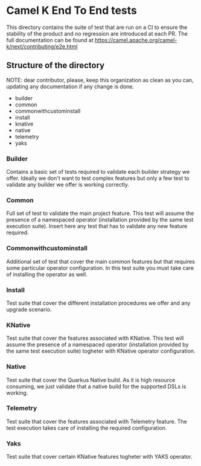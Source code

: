 # Camel K End To End tests

This directory contains the suite of test that are run on a CI to ensure the stability of the product and no regression are introduced at each PR. The full documentation can be found at https://camel.apache.org/camel-k/next/contributing/e2e.html

## Structure of the directory

NOTE: dear contributor, please, keep this organization as clean as you can, updating any documentation if any change is done.

* builder
* common
* commonwithcustominstall
* install
* knative
* native
* telemetry
* yaks

### Builder

Contains a basic set of tests required to validate each builder strategy we offer. Ideally we don't want to test complex features but only a few test to validate any builder we offer is working correctly.

### Common

Full set of test to validate the main project feature. This test will assume the presence of a namespaced operator (installation provided by the same test execution suite). Insert here any test that has to validate any new feature required.

### Commonwithcustominstall

Additional set of test that cover the main common features but that requires some particular operator configuration. In this test suite you must take care of installing the operator as well.

### Install

Test suite that cover the different installation procedures we offer and any upgrade scenario.

### KNative

Test suite that cover the features associated with KNative. This test will assume the presence of a namespaced operator (installation provided by the same test execution suite) togheter with KNative operator configuration.

### Native

Test suite that cover the Quarkus Native build. As it is high resource consuming, we just validate that a native build for the supported DSLs is working.

### Telemetry

Test suite that cover the features associated with Telemetry feature. The test execution takes care of installing the required configuration.

### Yaks

Test suite that cover certain KNative features togheter with YAKS operator.
